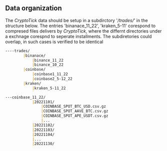 ## Data organization

The _CryptoTick_ data should be setup in a subdirctory '_/trades/_' in the structure below. The entries 'binanace_11_22', 'kraken_5-11' corespond to compresed files delivers by _CryptoTick_, where the differnt directories under a exchnage corespnd to seperate installments. The subdiretories could overlap, in such cases is verified to be identical

```markdown
----trades/
        |binanace/
            |binance_11_22
            |binance_10_22
        |coinbase/
            |coinbase1_11_22
            |coinbase2_5-12_22
        |kraken/
            |kraken_5-11_22
```

```markdown
---coinbase_11_22/
            |20221101/
                |COINBASE_SPOT_BTC_USD.csv.gz
                |COINBASE_SPOT_AAVE_BTC.csv.gz
                |COINBASE_SPOT_APE_USDT.csv.gz
                |...
            |20221102/
            |20221103/
            |20221104/
            |...
            |20221130/
```


